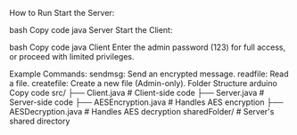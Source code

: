 How to Run
Start the Server:

bash
Copy code
java Server
Start the Client:

bash
Copy code
java Client
Enter the admin password (123) for full access, or proceed with limited privileges.

Example Commands:
sendmsg: Send an encrypted message.
readfile: Read a file.
createfile: Create a new file (Admin-only).
Folder Structure
arduino
Copy code
src/
├── Client.java         # Client-side code
├── Server.java         # Server-side code
├── AESEncryption.java  # Handles AES encryption
├── AESDecryption.java  # Handles AES decryption
sharedFolder/           # Server's shared directory
